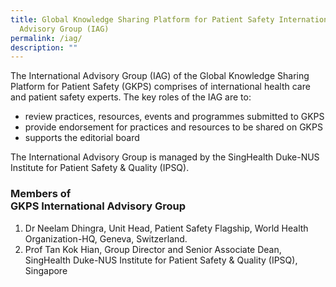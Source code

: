 ```yaml
---
title: Global Knowledge Sharing Platform for Patient Safety International
  Advisory Group (IAG)
permalink: /iag/
description: ""
---
```

The International Advisory Group (IAG) of the Global Knowledge Sharing Platform for Patient Safety (GKPS) comprises of international health care and patient safety experts.  The key roles of the IAG are to:

* review practices, resources, events and programmes submitted to GKPS
* provide endorsement for practices and resources to be shared on GKPS
* supports the editorial board

The International Advisory Group is managed by the SingHealth Duke-NUS Institute for Patient Safety &amp; Quality (IPSQ). 

### Members of <br> GKPS International Advisory Group

1. Dr Neelam Dhingra, Unit Head, Patient Safety Flagship, World Health Organization-HQ, Geneva, Switzerland.
2. Prof Tan Kok Hian, Group Director and Senior Associate Dean, SingHealth Duke-NUS Institute for Patient Safety &amp; Quality (IPSQ), Singapore